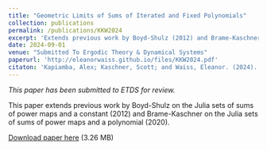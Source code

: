 ```yaml
---
title: "Geometric Limits of Sums of Iterated and Fixed Polynomials"
collection: publications
permalink: /publications/KKW2024
excerpt: 'Extends previous work by Boyd-Shulz (2012) and Brame-Kaschner (2020).'
date: 2024-09-01
venue: "Submitted To Ergodic Theory & Dynamical Systems"
paperurl: 'http://eleanorwaiss.github.io/files/KKW2024.pdf'
citaton: 'Kapiamba, Alex; Kaschner, Scott; and Waiss, Eleanor. (2024). &quot;Geometric Limits of Sums of Iterates and Fixed Polynomials&quot;. <i>EDTS</i>.'
---
```

*This paper has been submitted to ETDS for review.*

This paper extends previous work by Boyd-Shulz on the Julia sets of sums of power maps and a constant (2012) and Brame-Kaschner on the Julia sets of sums of power maps and a polynomial (2020).

[Download paper here](http://eleanorwaiss.github.io/files/KKW2024.pdf) (3.26 MB)

